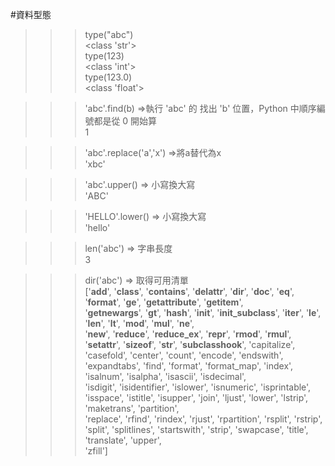 #資料型態  
>>> type("abc")  
<class 'str'>  
>>> type(123)  
<class 'int'>  
>>> type(123.0)  
<class 'float'>  




>>> 'abc'.find(b) =>執行 'abc' 的 找出 'b' 位置，Python 中順序編號都是從 0 開始算  
1

>>> 'abc'.replace('a','x') =>將a替代為x    
'xbc'  

>>> 'abc'.upper() => 小寫換大寫  
'ABC'   

>>>'HELLO'.lower() => 小寫換大寫    
'hello'  

>>> len('abc') => 字串長度   
3 

>>> dir('abc')  => 取得可用清單  
['__add__', '__class__', '__contains__', '__delattr__', '__dir__', '__doc__', '__eq__', '__format__', '__ge__', '__getattribute__', '__getitem__',   
'__getnewargs__', '__gt__', '__hash__', '__init__', '__init_subclass__', '__iter__', '__le__', '__len__', '__lt__', '__mod__', '__mul__', '__ne__',   
'__new__', '__reduce__', '__reduce_ex__', '__repr__', '__rmod__', '__rmul__', '__setattr__', '__sizeof__', '__str__', '__subclasshook__', 'capitalize',  
'casefold', 'center', 'count', 'encode', 'endswith', 'expandtabs', 'find', 'format', 'format_map', 'index', 'isalnum', 'isalpha', 'isascii', 'isdecimal',   
'isdigit', 'isidentifier', 'islower', 'isnumeric', 'isprintable', 'isspace', 'istitle', 'isupper', 'join', 'ljust', 'lower', 'lstrip', 'maketrans', 'partition',  
'replace', 'rfind', 'rindex', 'rjust', 'rpartition', 'rsplit', 'rstrip', 'split', 'splitlines', 'startswith', 'strip', 'swapcase', 'title', 'translate', 'upper',  
'zfill']  



